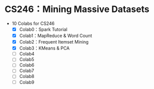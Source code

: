 # CS246：Mining Massive Datasets

- 10 Colabs for CS246
  - [x] Colab0：Spark Tutorial
  - [x] Colab1：MapReduce & Word Count
  - [x] Colab2：Frequent Itemset Mining
  - [x] Colab3：KMeans & PCA
  - [ ] Colab4
  - [ ] Colab5
  - [ ] Colab6
  - [ ] Colab7
  - [ ] Colab8
  - [ ] Colab9